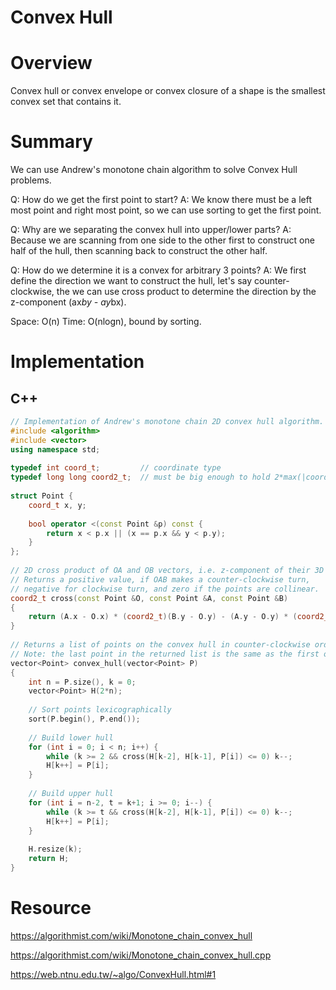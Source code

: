 # Convex Hull

# Overview
Convex hull or convex envelope or convex closure of a shape is the smallest convex set that contains it.

# Summary
We can use Andrew's monotone chain algorithm to solve Convex Hull problems.

Q: How do we get the first point to start?
A: We know there must be a left most point and right most point, so we can use sorting to get the first point.

Q: Why are we separating the convex hull into upper/lower parts?
A: Because we are scanning from one side to the other first to construct one half of the hull, then scanning back to construct the other half.

Q: How do we determine it is a convex for arbitrary 3 points?
A: We first define the direction we want to construct the hull, let's say counter-clockwise, the we can use cross product to determine the direction by the z-component (ax*by - ay*bx).


Space: O(n)
Time: O(nlogn), bound by sorting.

# Implementation

## C++
```c++
// Implementation of Andrew's monotone chain 2D convex hull algorithm.
#include <algorithm>
#include <vector>
using namespace std;
 
typedef int coord_t;         // coordinate type
typedef long long coord2_t;  // must be big enough to hold 2*max(|coordinate|)^2
 
struct Point {
	coord_t x, y;
 
	bool operator <(const Point &p) const {
		return x < p.x || (x == p.x && y < p.y);
	}
};
 
// 2D cross product of OA and OB vectors, i.e. z-component of their 3D cross product.
// Returns a positive value, if OAB makes a counter-clockwise turn,
// negative for clockwise turn, and zero if the points are collinear.
coord2_t cross(const Point &O, const Point &A, const Point &B)
{
	return (A.x - O.x) * (coord2_t)(B.y - O.y) - (A.y - O.y) * (coord2_t)(B.x - O.x);
}
 
// Returns a list of points on the convex hull in counter-clockwise order.
// Note: the last point in the returned list is the same as the first one.
vector<Point> convex_hull(vector<Point> P)
{
	int n = P.size(), k = 0;
	vector<Point> H(2*n);
 
	// Sort points lexicographically
	sort(P.begin(), P.end());
 
	// Build lower hull
	for (int i = 0; i < n; i++) {
		while (k >= 2 && cross(H[k-2], H[k-1], P[i]) <= 0) k--;
		H[k++] = P[i];
	}
 
	// Build upper hull
	for (int i = n-2, t = k+1; i >= 0; i--) {
		while (k >= t && cross(H[k-2], H[k-1], P[i]) <= 0) k--;
		H[k++] = P[i];
	}
 
	H.resize(k);
	return H;
}
```

# Resource

https://algorithmist.com/wiki/Monotone_chain_convex_hull

https://algorithmist.com/wiki/Monotone_chain_convex_hull.cpp

https://web.ntnu.edu.tw/~algo/ConvexHull.html#1